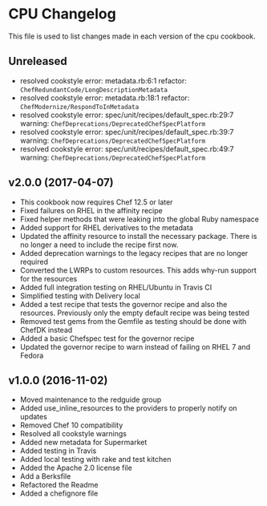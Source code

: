 # CPU Changelog

This file is used to list changes made in each version of the cpu cookbook.

## Unreleased

- resolved cookstyle error: metadata.rb:6:1 refactor: `ChefRedundantCode/LongDescriptionMetadata`
- resolved cookstyle error: metadata.rb:18:1 refactor: `ChefModernize/RespondToInMetadata`
- resolved cookstyle error: spec/unit/recipes/default_spec.rb:29:7 warning: `ChefDeprecations/DeprecatedChefSpecPlatform`
- resolved cookstyle error: spec/unit/recipes/default_spec.rb:39:7 warning: `ChefDeprecations/DeprecatedChefSpecPlatform`
- resolved cookstyle error: spec/unit/recipes/default_spec.rb:49:7 warning: `ChefDeprecations/DeprecatedChefSpecPlatform`

## v2.0.0 (2017-04-07)

- This cookbook now requires Chef 12.5 or later
- Fixed failures on RHEL in the affinity recipe
- Fixed helper methods that were leaking into the global Ruby namespace
- Added support for RHEL derivatives to the metadata
- Updated the affinity resource to install the necessary package. There is no longer a need to include the recipe first now.
- Added deprecation warnings to the legacy recipes that are no longer required
- Converted the LWRPs to custom resources. This adds why-run support for the resources
- Added full integration testing on RHEL/Ubuntu in Travis CI
- Simplified testing with Delivery local
- Added a test recipe that tests the governor recipe and also the resources. Previously only the empty default recipe was being tested
- Removed test gems from the Gemfile as testing should be done with ChefDK instead
- Added a basic Chefspec test for the governor recipe
- Updated the governor recipe to warn instead of failing on RHEL 7 and Fedora

## v1.0.0 (2016-11-02)

- Moved maintenance to the redguide group
- Added use_inline_resources to the providers to properly notify on updates
- Removed Chef 10 compatibility
- Resolved all cookstyle warnings
- Added new metadata for Supermarket
- Added testing in Travis
- Added local testing with rake and test kitchen
- Added the Apache 2.0 license file
- Add a Berksfile
- Refactored the Readme
- Added a chefignore file
